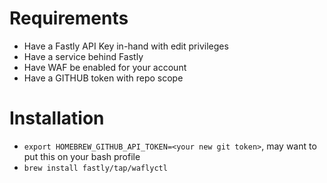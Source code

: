 # Requirements
- Have a Fastly API Key in-hand with edit privileges
- Have a service behind Fastly
- Have WAF be enabled for your account
- Have a GITHUB token with repo scope

# Installation
- `export HOMEBREW_GITHUB_API_TOKEN=<your new git token>`, may want to put this on your bash
profile
- `brew install fastly/tap/waflyctl` 
